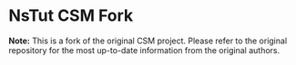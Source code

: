# NsTut CSM Fork

**Note:** This is a fork of the original CSM project. Please refer to the original repository for the most up-to-date information from the original authors.